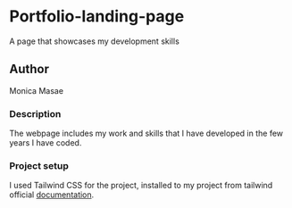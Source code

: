 # Portfolio-landing-page
A page that showcases my development skills 
## Author
Monica Masae
### Description
The webpage includes my work and skills that I have developed in the few years I have coded.
### Project setup
I used Tailwind CSS for the project, installed to my project from tailwind official [documentation](https://tailwindcss.com/docs/installation).

